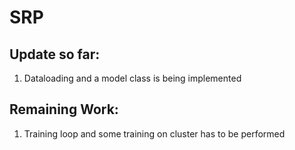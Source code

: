 # SRP

## Update so far:
1. Dataloading and a model class is being implemented

## Remaining Work:
1. Training loop and some training on cluster has to be performed
